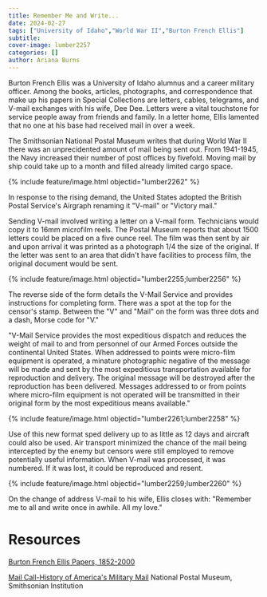 ```yaml
---
title: Remember Me and Write...
date: 2024-02-27 
tags: ["University of Idaho","World War II","Burton French Ellis"]
subtitle: 
cover-image: lumber2257
categories: []
author: Ariana Burns
---
```

Burton French Ellis was a University of Idaho alumnus and a career military officer. Among the books, articles, photographs, and correspondence that make up his papers in Special Collections are letters, cables, telegrams, and V-mail exchanges with his wife, Dee Dee. Letters were a vital touchstone for service people away from friends and family. In a letter home, Ellis lamented that no one at his base had received mail in over a week. 

The Smithsonian National Postal Museum writes that during World War II there was an unprecidented amount of mail being sent out. From 1941-1945, the Navy increased their number of post offices by fivefold. Moving mail by ship could take up to a month and filled already limited cargo space.  

{% include feature/image.html objectid="lumber2262" %}

In response to the rising demand, the United States adopted the British Postal Service's Airgraph renaming it "V-mail" or "Victory mail."

Sending V-mail involved writing a letter on a V-mail form. Technicians would copy it to 16mm microfilm reels. The Postal Museum reports that about 1500 letters could be placed on a five ounce reel. The film was then sent by air and upon arrival it was printed as a photograph 1/4 the size of the original. If the letter was sent to an area that didn't have facilities to process film, the original document would be sent.

{% include feature/image.html objectid="lumber2255;lumber2256" %}

The reverse side of the form details the V-Mail Service and provides instructions for completing form. There was a spot at the top for the censor's stamp. Between the "V" and "Mail" on the form was three dots and a dash, Morse code for "V."

"V-Mail Service provides the most expeditious dispatch and reduces the weight of mail to and from personnel of our Armed Forces outside the continental United States. When addressed to points were micro-film equipment is operated, a minature photographic negative of the message will be made and sent by the most expeditious transportation available for reproduction and delivery. The original message will be destroyed after the reproduction has been delivered. Messages addressed to or from points where micro-film equipment is not operated will be transmitted in their original form by the most expeditious means available."

{% include feature/image.html objectid="lumber2261;lumber2258" %}

 Use of this new format sped delivery up to as little as 12 days and aircraft could also be used. Air transport minimized the chance of the mail being intercepted by the enemy but censors were still employed to remove potentially useful information. When V-mail was processed, it was numbered. If it was lost, it could be reproduced and resent.

{% include feature/image.html objectid="lumber2259;lumber2260" %}

On the change of address V-mail to his wife, Ellis closes with: "Remember me to all and write once in awhile. All my love."

# Resources

[Burton French Ellis Papers, 1852-2000](https://archiveswest.orbiscascade.org/ark:80444/xv16422?q=ellis)

[Mail Call-History of America's Military Mail](https://postalmuseum.si.edu/exhibition/mail-call-the-mail-piece/delivering-more)  National Postal Museum, Smithsonian Institution